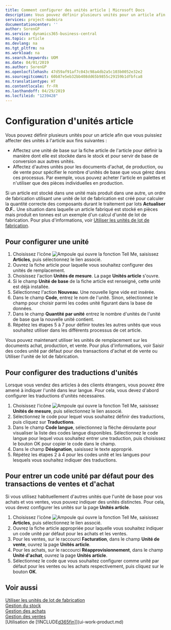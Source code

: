 ```yaml
---
title: Comment configurer des unités article | Microsoft Docs
description: Vous pouvez définir plusieurs unités pour un article afin de pouvoir affecter des unités à l'article.
services: project-madeira
documentationcenter: ''
author: SorenGP
ms.service: dynamics365-business-central
ms.topic: article
ms.devlang: na
ms.tgt_pltfrm: na
ms.workload: na
ms.search.keywords: UOM
ms.date: 04/01/2019
ms.author: SorenGP
ms.openlocfilehash: 47d59af91af7c043c98a4db2a5c103b0052e32e2
ms.sourcegitcommit: 60b87e5eb32bb408dd65b9855c29159b1dfbfca8
ms.translationtype: HT
ms.contentlocale: fr-FR
ms.lasthandoff: 04/29/2019
ms.locfileid: "1239428"
---
```

# <a name="set-up-item-units-of-measure"></a>Configuration d'unités article
Vous pouvez définir plusieurs unités pour un article afin que vous puissiez affecter des unités à l'article aux fins suivantes :

- Affectez une unité de base sur la fiche article de l'article pour définir la manière dont elle est stockée dans le stock et pour servir de base de conversion aux autres unités.
- Affectez d'autres unités pour les documents d'achat, de production, ou de vente pour spécifier le nombre d'unités de base que vous gérez dans ces processus. Par exemple, vous pouvez acheter l'article en palettes et n'utiliser que des pièces individuelles en production.

Si un article est stocké dans une unité mais produit dans une autre, un ordre de fabrication utilisant une unité de lot de fabrication est créé pour calculer la quantité correcte des composants durant le traitement par lots **Actualiser O.F.**. Une situation dans laquelle un article fabriqué est stocké en pièces mais produit en tonnes est un exemple d'un calcul d'unité de lot de fabrication. Pour plus d'informations, voir [Utiliser les unités de lot de fabrication](production-how-to-use-the-manufacturing-batch-unit-of-measure.md).

## <a name="to-set-up-a-unit-of-measure"></a>Pour configurer une unité
1. Choisissez l'icône ![Ampoule qui ouvre la fonction Tell Me](media/ui-search/search_small.png "Dites-moi ce que vous voulez faire"), saisissez **Articles**, puis sélectionnez le lien associé.
2. Ouvrez la fiche article pour laquelle vous souhaitez configurer des unités de remplacement.
3. Choisissez l'action **Unités de mesure**. La page **Unités article** s'ouvre.
4. Si le champ **Unité de base** de la fiche article est renseigné, cette unité est déjà installée.
5. Sélectionnez l'action **Nouveau**. Une nouvelle ligne vide est insérée.
6. Dans le champ **Code**, entrez le nom de l'unité. Sinon, sélectionnez le champ pour choisir parmi les codes unité figurant dans la base de données.
7. Dans le champ **Quantité par unité** entrez le nombre d'unités de l'unité de base que la nouvelle unité contient.
8. Répétez les étapes 5 à 7 pour définir toutes les autres unités que vous souhaitez utiliser dans les différents processus de cet article.

Vous pouvez maintenant utiliser les unités de remplacement sur les documents achat, production, et vente. Pour plus d'informations, voir Saisir des codes unité par défaut pour des transactions d'achat et de vente ou Utiliser l'unité de lot de fabrication.

## <a name="to-set-up-unit-of-measure-translations"></a>Pour configurer des traductions d'unités
Lorsque vous vendez des articles à des clients étrangers, vous pouvez être amené à indiquer l'unité dans leur langue. Pour cela, vous devez d'abord configurer les traductions d'unités nécessaires.

1. Choisissez l'icône ![Ampoule qui ouvre la fonction Tell Me](media/ui-search/search_small.png "Dites-moi ce que vous voulez faire"), saisissez **Unités de mesure**, puis sélectionnez le lien associé.
2. Sélectionnez le code pour lequel vous souhaitez définir des traductions, puis cliquez sur **Traductions**.
3. Dans le champ **Code langue**, sélectionnez la flèche déroulante pour visualiser la liste des codes langue disponibles. Sélectionnez le code langue pour lequel vous souhaitez entrer une traduction, puis choisissez le bouton OK pour copier le code dans le champ.
4. Dans le champ **Désignation**, saisissez le texte approprié.
5. Répétez les étapes 2 à 4 pour les codes unité et les langues pour lesquels vous souhaitez indiquer des traductions.

## <a name="to-enter-a-default-unit-of-measure-code-for-sales-and-purchasing-transactions"></a>Pour entrer un code unité par défaut pour des transactions de ventes et d'achat
Si vous utilisez habituellement d'autres unités que l'unité de base pour vos achats et vos ventes, vous pouvez indiquer des unités distinctes. Pour cela, vous devez configurer les unités sur la page **Unités article**.

1. Choisissez l'icône ![Ampoule qui ouvre la fonction Tell Me](media/ui-search/search_small.png "Dites-moi ce que vous voulez faire"), saisissez **Articles**, puis sélectionnez le lien associé.
2. Ouvrez la fiche article appropriée pour laquelle vous souhaitez indiquer un code unité par défaut pour les achats et les ventes.
3. Pour les ventes, sur le raccourci **Facturation**, dans le champ **Unité de vente**, ouvrez la page **Unités article**.
4. Pour les achats, sur le raccourci **Réapprovisionnement**, dans le champ **Unité d'achat**, ouvrez la page **Unités article**.
5. Sélectionnez le code que vous souhaitez configurer comme unité par défaut pour les ventes ou les achats respectivement, puis cliquez sur le bouton **OK**.

## <a name="see-also"></a>Voir aussi
[Utiliser les unités de lot de fabrication](production-how-to-use-the-manufacturing-batch-unit-of-measure.md)  
[Gestion du stock](inventory-manage-inventory.md)  
[Gestion des achats](purchasing-manage-purchasing.md)  
[Gestion des ventes](sales-manage-sales.md)    
[Utilisation de [!INCLUDE[d365fin](includes/d365fin_md.md)]](ui-work-product.md)
